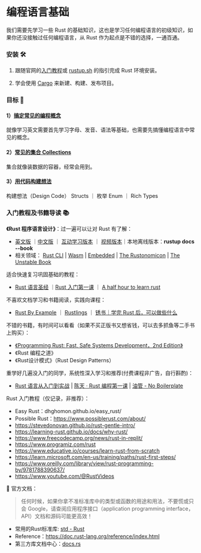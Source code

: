 # 编程语言基础

我们需要先学习一些 Rust 的基础知识，这也是学习任何编程语言的初级知识，如果你还没接触过任何编程语言，从 Rust 作为起点是不错的选择，一通百通。

### 安装 🛠️

1. 跟随官网的[入门教程](https://www.rust-lang.org/zh-CN/learn/get-started)或 [rustup.sh](https://rustup.rs/) 的指引完成 Rust 环境安装。

2. 学会使用 [Cargo](https://doc.rust-lang.org/cargo/getting-started/first-steps.html) 来新建、构建、发布项目。

### 目标 🎯

#### 1）[搞定**常见的编程概念**](./common_programming_concepts.md)

就像学习英文需要首先学习字母、发音、语法等基础，也需要先搞懂编程语言中常见的概念。

#### 2）[常见的**集合 Collections**](./common_collection.md)

集合就像装数据的容器，经常会用到。

#### 3）[用代码构建想法](./design_code.md)

构建想法（Design Code） Structs ｜ 枚举 Enum ｜ Rich Types 


### 入门教程及书籍导读 📚

**《Rust 程序语言设计》**：过一遍可以让对 Rust 有了解：

- [英文版](https://doc.rust-lang.org/stable/book/title-page.html) ｜[中文版](https://kaisery.github.io/trpl-zh-cn/title-page.html) ｜ [互动学习版本](https://rust-book.cs.brown.edu) ｜ [视频版本](https://www.youtube.com/watch?v=OX9HJsJUDxA&list=PLai5B987bZ9CoVR-QEIN9foz4QCJ0H2Y8)｜本地离线版本：**rustup docs --book**
- 相关领域： [Rust CLI](https://rust-cli.github.io/book/index.html) | [Wasm](https://rustwasm.github.io/docs/book/) | [Embedded](https://doc.rust-lang.org/embedded-book) | [The Rustonomicon](https://doc.rust-lang.org/nomicon/index.html) | [The Unstable Book](https://doc.rust-lang.org/nightly/unstable-book/index.html)

适合快速复习巩固基础的教程：

- [Rust 语言圣经](https://course.rs/about-book.html) ｜[Rust 入门第一课](https://rust-book.junmajinlong.com/ch1/00.html) ｜ [A half hour to learn rust](https://fasterthanli.me/articles/a-half-hour-to-learn-rust)

不喜欢文档学习和书籍阅读，实践向课程：
- [Rust By Example](https://doc.rust-lang.org/rust-by-example/) ｜ [Rustlings](https://github.com/rust-lang/rustlings) ｜ [锈书｜学完 Rust 后，可以做些什么](https://rusty.course.rs/)


不错的书籍，有时间可以看看（如果不买正版书又想省钱，可以去多抓鱼等二手书上购买）：

- [《Programming Rust: Fast, Safe Systems Development，2nd Edition》](https://www.oreilly.com/library/view/programming-rust-2nd/9781492052586/)
- 《Rust 编程之道》
- 《Rust设计模式》（Rust Design Patterns）

重学好几遍没入门的同学，系统性深入学习和推荐(付费课程非广告，自行斟酌)：
- [Rust 语言从入门到实战](https://time.geekbang.org/column/intro/100626901) | [陈天 · Rust 编程第一课](https://time.geekbang.org/column/intro/100085301) | [油管 - No Boilerplate](https://www.youtube.com/@NoBoilerplate/playlists)

Rust 入门教程（仅记录，非推荐）：
- Easy Rust：dhghomon.github.io/easy_rust/
- Possible Rust：https://www.possiblerust.com/about/
- https://stevedonovan.github.io/rust-gentle-intro/
- https://learning-rust.github.io/docs/why-rust/
- https://www.freecodecamp.org/news/rust-in-replit/
- https://www.programiz.com/rust
- https://www.educative.io/courses/learn-rust-from-scratch
- https://learn.microsoft.com/en-us/training/paths/rust-first-steps/
- https://www.oreilly.com/library/view/rust-programming-by/9781788390637/
- https://www.youtube.com/@RustVideos

📜 官方文档：
> 任何时候，如果你拿不准标准库中的类型或函数的用途和用法，不要慌或只会 Google，请查阅应用程序接口（application programming interface，API）文档和源码可能更高效！
- 常用的Rust标准库: [std - Rust](https://doc.rust-lang.org/std/)
- Reference：https://doc.rust-lang.org/reference/index.html 
- 第三方库文档中心：[docs.rs](https://docs.rs/)

